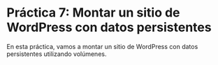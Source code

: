 # Práctica 7: Montar un sitio de WordPress con datos persistentes

En esta práctica, vamos a montar un sitio de WordPress con datos persistentes utilizando volúmenes.
